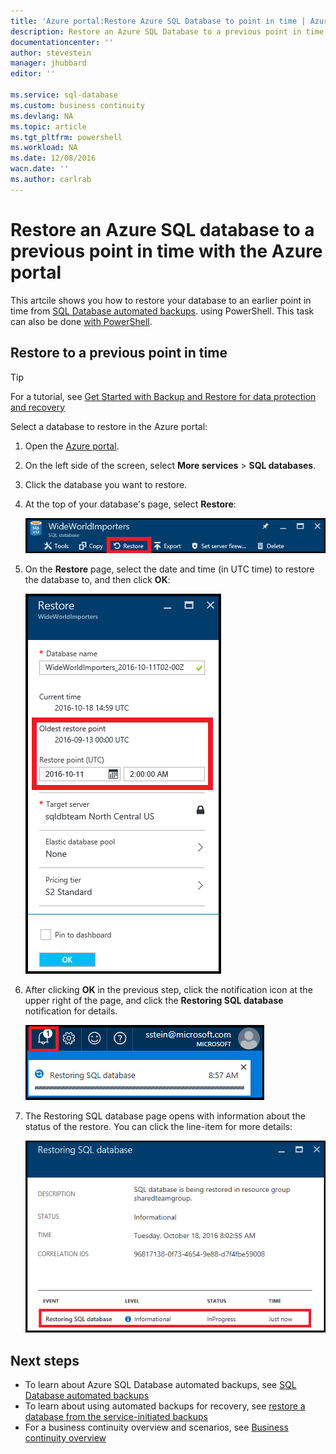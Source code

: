 ```yaml
---
title: 'Azure portal:Restore Azure SQL Database to point in time | Azure'
description: Restore an Azure SQL Database to a previous point in time using the Azure portal
documentationcenter: ''
author: stevestein
manager: jhubbard
editor: ''

ms.service: sql-database
ms.custom: business continuity
ms.devlang: NA
ms.topic: article
ms.tgt_pltfrm: powershell
ms.workload: NA
ms.date: 12/08/2016
wacn.date: ''
ms.author: carlrab
---
```


# Restore an Azure SQL database to a previous point in time with the Azure portal

This artcile shows you how to restore your database to an earlier point in time from [SQL Database automated backups](./sql-database-automated-backups.md). using PowerShell. This task can also be done [with PowerShell](./sql-database-point-in-time-restore-powershell.md).

## Restore to a previous point in time 

> [!TIP]
> For a tutorial, see [Get Started with Backup and Restore for data protection and recovery](./sql-database-get-started-backup-recovery-portal.md)
>

Select a database to restore in the Azure portal:

1. Open the [Azure portal](https://portal.azure.cn).
2. On the left side of the screen, select **More services** > **SQL databases**.
3. Click the database you want to restore.
4. At the top of your database's page, select **Restore**:

   ![Restore an Azure SQL database](./media/sql-database-point-in-time-restore-portal/restore.png)
5. On the **Restore** page, select the date and time (in UTC time) to restore the database to, and then click **OK**:

   ![Restore an Azure SQL database](./media/sql-database-point-in-time-restore-portal/restore-details.png)

6. After clicking **OK** in the previous step, click the notification icon at the upper right of the page, and click the **Restoring SQL database** notification for details.

    ![Restore an Azure SQL database](./media/sql-database-point-in-time-restore-portal/notification-icon.png)
7. The Restoring SQL database page opens with information about the status of the restore. You can click the line-item for more details:

    ![Restore an Azure SQL database](./media/sql-database-point-in-time-restore-portal/inprogress.png)

## Next steps
- To learn about Azure SQL Database automated backups, see [SQL Database automated backups](./sql-database-automated-backups.md)
- To learn about using automated backups for recovery, see [restore a database from the service-initiated backups](./sql-database-recovery-using-backups.md)
- For a business continuity overview and scenarios, see [Business continuity overview](./sql-database-business-continuity.md)